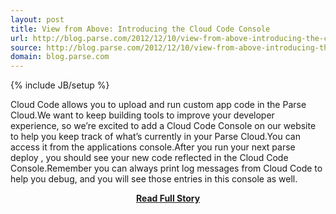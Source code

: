 ```yaml
---
layout: post
title: View from Above: Introducing the Cloud Code Console
url: http://blog.parse.com/2012/12/10/view-from-above-introducing-the-cloud-code-console/
source: http://blog.parse.com/2012/12/10/view-from-above-introducing-the-cloud-code-console/
domain: blog.parse.com
---
```

{% include JB/setup %}<p>Cloud Code allows you to upload and run custom app code in the Parse Cloud.We want to keep building tools to improve your developer experience, so we’re excited to add a Cloud Code Console on our website to help you keep track of what’s currently in your Parse Cloud.You can access it from the applications console.After you run your next parse deploy
, you should see your new code reflected in the Cloud Code Console.Remember you can always print log messages from Cloud Code to help you debug, and you will see those entries in this console as well.</p>
<center><p><a href="http://blog.parse.com/2012/12/10/view-from-above-introducing-the-cloud-code-console/" style='padding:25px; font-sze:18px; font-weight: bold;'>Read Full Story</a></p></center>
